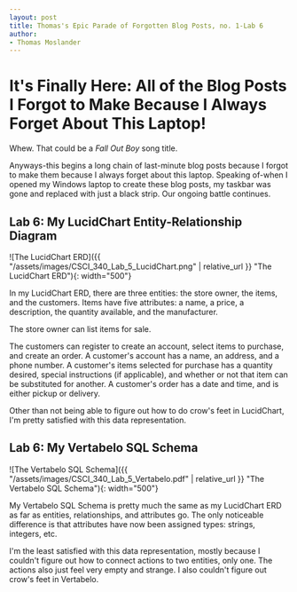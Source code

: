 ```yaml
---
layout: post
title: Thomas's Epic Parade of Forgotten Blog Posts, no. 1-Lab 6
author:
- Thomas Moslander
---
```

# It's Finally Here: All of the Blog Posts I Forgot to Make Because I Always Forget About This Laptop!

Whew. That could be a *Fall Out Boy* song title. 

Anyways-this begins a long chain of last-minute blog posts because I forgot to make them because I always forget about this laptop. Speaking of-when I opened my Windows laptop to create these blog posts, my taskbar was gone and replaced with just a black strip. Our ongoing battle continues.

## Lab 6: My LucidChart Entity-Relationship Diagram

![The LucidChart ERD]({{ "/assets/images/CSCI_340_Lab_5_LucidChart.png" | relative_url }} "The LucidChart ERD"){: width="500"}

In my LucidChart ERD, there are three entities: the store owner, the items, and the customers. Items have five attributes: a name, a price, a description, the quantity available, and the manufacturer. 

The store owner can list items for sale.

The customers can register to create an account, select items to purchase, and create an order. A customer's account has a name, an address, and a phone number. A customer's items selected for purchase has a quantity desired, special instructions (if applicable), and whether or not that item can be substituted for another. A customer's order has a date and time, and is either pickup or delivery.

Other than not being able to figure out how to do crow's feet in LucidChart, I'm pretty satisfied with this data representation. 

## Lab 6: My Vertabelo SQL Schema

![The Vertabelo SQL Schema]({{ "/assets/images/CSCI_340_Lab_5_Vertabelo.pdf" | relative_url }} "The Vertabelo SQL Schema"){: width="500"}

My Vertabelo SQL Schema is pretty much the same as my LucidChart ERD as far as entities, relationships, and attributes go. The only noticeable difference is that attributes have now been assigned types: strings, integers, etc. 

I'm the least satisfied with this data representation, mostly because I couldn't figure out how to connect actions to two entities, only one. The actions also just feel very empty and strange. I also couldn't figure out crow's feet in Vertabelo. 